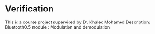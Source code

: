 # Verification
This is a course project supervised by Dr. Khaled Mohamed 
Description:
Bluetooth0.5 module :
Modulation and demodulation 
